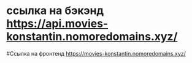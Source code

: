 # ссылка на бэкэнд https://api.movies-konstantin.nomoredomains.xyz/
#Ссылка на фронтенд https://movies-konstantin.nomoredomains.xyz/
